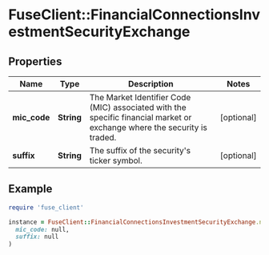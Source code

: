# FuseClient::FinancialConnectionsInvestmentSecurityExchange

## Properties

| Name | Type | Description | Notes |
| ---- | ---- | ----------- | ----- |
| **mic_code** | **String** | The Market Identifier Code (MIC) associated with the specific financial market or exchange where the security is traded. | [optional] |
| **suffix** | **String** | The suffix of the security&#39;s ticker symbol. | [optional] |

## Example

```ruby
require 'fuse_client'

instance = FuseClient::FinancialConnectionsInvestmentSecurityExchange.new(
  mic_code: null,
  suffix: null
)
```

